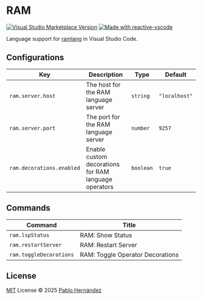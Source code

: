 # RAM

<a href="https://marketplace.visualstudio.com/items?itemName=antfu.ext-name" target="__blank"><img src="https://img.shields.io/visual-studio-marketplace/v/antfu.ext-name.svg?color=eee&amp;label=VS%20Code%20Marketplace&logo=visual-studio-code" alt="Visual Studio Marketplace Version" /></a>
<a href="https://kermanx.github.io/reactive-vscode/" target="__blank"><img src="https://img.shields.io/badge/made_with-reactive--vscode-%23007ACC?style=flat&labelColor=%23229863"  alt="Made with reactive-vscode" /></a>

Language support for [ramlang](https://github.com/hadronomy/ram) in Visual Studio Code.

## Configurations

<!-- configs -->

| Key                       | Description                                          | Type      | Default       |
| ------------------------- | ---------------------------------------------------- | --------- | ------------- |
| `ram.server.host`         | The host for the RAM language server                 | `string`  | `"localhost"` |
| `ram.server.port`         | The port for the RAM language server                 | `number`  | `9257`        |
| `ram.decorations.enabled` | Enable custom decorations for RAM language operators | `boolean` | `true`        |

<!-- configs -->

## Commands

<!-- commands -->

| Command                 | Title                            |
| ----------------------- | -------------------------------- |
| `ram.lspStatus`         | RAM: Show Status                 |
| `ram.restartServer`     | RAM: Restart Server              |
| `ram.toggleDecorations` | RAM: Toggle Operator Decorations |

<!-- commands -->

## License

[MIT](./LICENSE.md) License © 2025 [Pablo Hernández](https://github.com/hadronomy)
